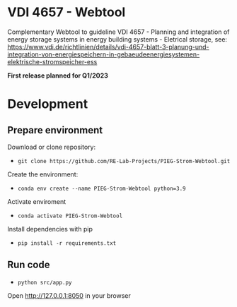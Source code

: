 # VDI 4657 - Webtool
Complementary Webtool to guideline VDI 4657 - Planning and integration of energy storage systems in energy building systems - Eletrical storage, see: https://www.vdi.de/richtlinien/details/vdi-4657-blatt-3-planung-und-integration-von-energiespeichern-in-gebaeudeenergiesystemen-elektrische-stromspeicher-ess

**First release planned for Q1/2023**

# Development

## Prepare environment
Download or clone repository:

- `git clone https://github.com/RE-Lab-Projects/PIEG-Strom-Webtool.git`

Create the environment:

- `conda env create --name PIEG-Strom-Webtool python=3.9`

Activate enviroment

- `conda activate PIEG-Strom-Webtool`

Install dependencies with pip

- `pip install -r requirements.txt`

## Run code

- `python src/app.py`

Open http://127.0.0.1:8050 in your browser
